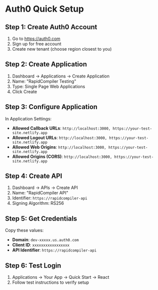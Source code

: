 # Auth0 Quick Setup

## Step 1: Create Auth0 Account
1. Go to https://auth0.com
2. Sign up for free account
3. Create new tenant (choose region closest to you)

## Step 2: Create Application
1. Dashboard → Applications → Create Application
2. Name: "RapidCompiler Testing"
3. Type: Single Page Web Applications
4. Click Create

## Step 3: Configure Application
In Application Settings:
- **Allowed Callback URLs**: `http://localhost:3000, https://your-test-site.netlify.app`
- **Allowed Logout URLs**: `http://localhost:3000, https://your-test-site.netlify.app`
- **Allowed Web Origins**: `http://localhost:3000, https://your-test-site.netlify.app`
- **Allowed Origins (CORS)**: `http://localhost:3000, https://your-test-site.netlify.app`

## Step 4: Create API
1. Dashboard → APIs → Create API
2. Name: "RapidCompiler API"
3. Identifier: `https://rapidcompiler-api`
4. Signing Algorithm: RS256

## Step 5: Get Credentials
Copy these values:
- **Domain**: `dev-xxxxx.us.auth0.com`
- **Client ID**: `xxxxxxxxxxxxxxxxx`
- **API Identifier**: `https://rapidcompiler-api`

## Step 6: Test Login
1. Applications → Your App → Quick Start → React
2. Follow test instructions to verify setup